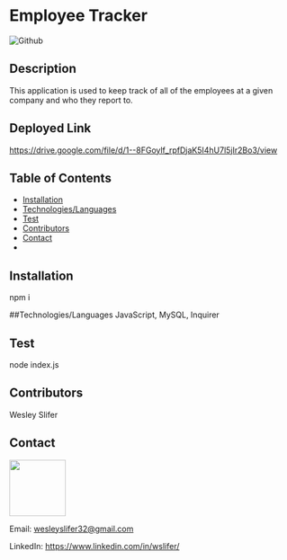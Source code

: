 # Employee Tracker

![Github](https://img.shields.io/github/last-commit/wslifer/employee_tracker)

## Description

This application is used to keep track of all of the employees at a given company and who they report to.

## Deployed Link

https://drive.google.com/file/d/1--8FGoylf_rpfDjaK5I4hU7l5jIr2Bo3/view

## Table of Contents

- [Installation](##Installation)
- [Technologies/Languages](##Technologies/Languages)
- [Test](##Test)
- [Contributors](##Contributors)
- [Contact](##Contact)
-

## Installation

npm i

##Technologies/Languages
JavaScript, MySQL, Inquirer

## Test

node index.js

## Contributors

Wesley Slifer

## Contact

<img src="https://avatars.githubusercontent.com/wslifer" height='100' width='100'>

Email: wesleyslifer32@gmail.com

LinkedIn: https://www.linkedin.com/in/wslifer/
